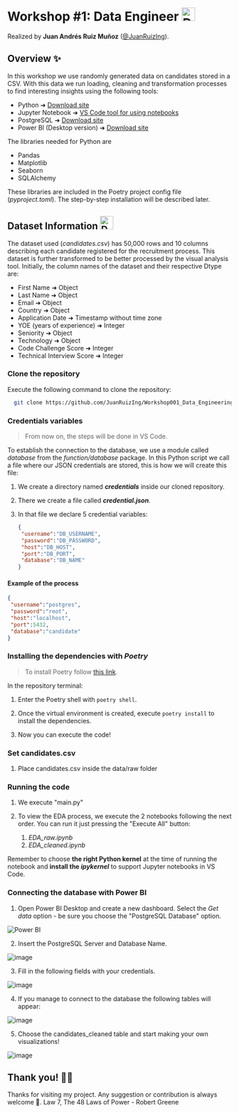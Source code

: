 # Workshop #1: Data Engineer <img src="https://github.com/user-attachments/assets/e50b269a-fd97-4ec3-a1e9-e9629cef94ae" alt="Data Icon" width="30px"/>

Realized by **Juan Andrés Ruiz Muñoz** ([@JuanRuizIng](https://github.com/JuanRuizIng)).

## Overview ✨

In this workshop we use randomly generated data on candidates stored in a CSV. With this data we run loading, cleaning and transformation processes to find interesting insights using the following tools:

* Python ➜ [Download site](https://www.python.org/downloads/)
* Jupyter Notebook ➜ [VS Code tool for using notebooks](https://youtu.be/ZYat1is07VI?si=BMHUgk7XrJQksTkt)
* PostgreSQL ➜ [Download site](https://www.postgresql.org/download/)
* Power BI (Desktop version) ➜ [Download site](https://www.microsoft.com/es-es/power-platform/products/power-bi/desktop)

The libraries needed for Python are

* Pandas
* Matplotlib
* Seaborn
* SQLAlchemy

These libraries are included in the Poetry project config file (*pyproject.toml*). The step-by-step installation will be described later.

## Dataset Information <img src="https://github.com/user-attachments/assets/5fa5298c-e359-4ef1-976d-b6132e8bda9a" alt="Dataset" width="30px"/>


The dataset used (*candidates.csv*) has 50,000 rows and 10 columns describing each candidate registered for the recruitment process. 
This dataset is further transformed to be better processed by the visual analysis tool.
Initially, the column names of the dataset and their respective Dtype are:

* First Name ➜ Object
* Last Name ➜ Object
* Email ➜ Object
* Country ➜ Object
* Application Date ➜ Timestamp without time zone
* YOE (years of experience) ➜ Integer
* Seniority ➜ Object
* Technology ➜ Object
* Code Challenge Score ➜ Integer
* Technical Interview Score ➜ Integer

### Clone the repository

Execute the following command to clone the repository:

```bash
  git clone https://github.com/JuanRuizIng/Workshop001_Data_Engineering.git
```

### Credentials variables

> From now on, the steps will be done in VS Code.

To establish the connection to the database, we use a module called *database* from the *function/database* package. In this Python script we call a file where our JSON credentials are stored, this is how we will create this file:

1. We create a directory named ***credentials*** inside our cloned repository.

2. There we create a file called ***credential.json***.

3. In that file we declare 5 credential variables:
   ```json
   {
    "username":"DB_USERNAME",
    "password":"DB_PASSWORD",
    "host":"DB_HOST",
    "port":"DB_PORT",
    "database":"DB_NAME"
   }
   ```

#### Example of the process

   ```json
   {
    "username":"postgres",
    "password":"root",
    "host":"localhost",
    "port":5432,
    "database":"candidate"
   }
   ```

### Installing the dependencies with *Poetry*

> To install Poetry follow [this link](https://elcuaderno.notion.site/Poetry-8f7b23a0f9f340318bbba4ef36023d60?pvs=4).

In the repository terminal:

1. Enter the Poetry shell with `poetry shell`.

2. Once the virtual environment is created, execute `poetry install` to install the dependencies.

3. Now you can execute the code!

### Set candidates.csv

1. Place candidates.csv inside the data/raw folder

### Running the code

1. We execute "main.py"

2. To view the EDA process, we execute the 2 notebooks following the next order. You can run it just pressing the "Execute All" button:

   1. *EDA_raw.ipynb*
   2. *EDA_cleaned.ipynb*
  
Remember to choose **the right Python kernel** at the time of running the notebook and **install the *ipykernel*** to support Jupyter notebooks in VS Code.

### Connecting the database with Power BI

1. Open Power BI Desktop and create a new dashboard. Select the *Get data* option - be sure you choose the "PostgreSQL Database" option.

![Power BI](https://github.com/user-attachments/assets/a53ef992-d5b9-468e-b227-94e72179a591)


2. Insert the PostgreSQL Server and Database Name.

![image](https://github.com/user-attachments/assets/ebe02754-44e8-498c-891f-e1a0038d351d)


3. Fill in the following fields with your credentials.

![image](https://github.com/user-attachments/assets/18748b7f-7d5c-4c21-891a-70e77dd21d69)


4. If you manage to connect to the database the following tables will appear:

![image](https://github.com/user-attachments/assets/296845e6-689a-4758-9444-99ef2aa6cc66)


5. Choose the candidates_cleaned table and start making your own visualizations!

![image](https://github.com/user-attachments/assets/2133216d-5d4e-462d-b475-82a6f3a42be0)


## Thank you! 💩🐍

Thanks for visiting my project. Any suggestion or contribution is always welcome 🦻.
Law 7, The 48 Laws of Power - Robert Greene

